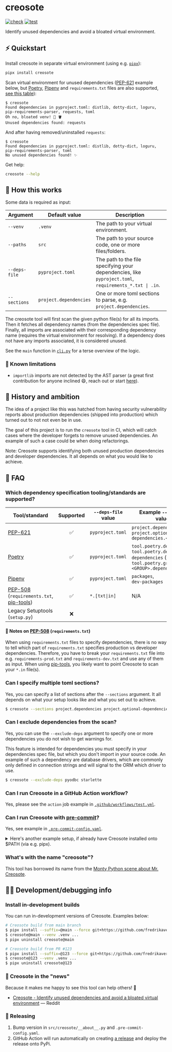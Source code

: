 # creosote

[![check](https://github.com/fredrikaverpil/creosote/actions/workflows/check.yml/badge.svg)](https://github.com/fredrikaverpil/creosote/actions/workflows/check.yml)
[![test](https://github.com/fredrikaverpil/creosote/actions/workflows/test.yml/badge.svg)](https://github.com/fredrikaverpil/creosote/actions/workflows/test.yml)

Identify unused dependencies and avoid a bloated virtual environment.

## ⚡️ Quickstart

Install creosote in separate virtual environment (using e.g. [`pipx`](https://github.com/pypa/pipx)):

```bash
pipx install creosote
```

Scan virtual environment for unused dependencies ([PEP-621](https://peps.python.org/pep-0621/) example below, but [Poetry](https://python-poetry.org/), [Pipenv](https://github.com/pypa/pipenv) and `requirements.txt` files are also supported, [see this table](#which-dependency-specification-toolingstandards-are-supported)):


```
$ creosote
Found dependencies in pyproject.toml: distlib, dotty-dict, loguru, pip-requirements-parser, requests, toml
Oh no, bloated venv! 🤢 🪣
Unused dependencies found: requests
```

And after having removed/uninstalled `requests`:

```
$ creosote
Found dependencies in pyproject.toml: distlib, dotty-dict, loguru, pip-requirements-parser, toml
No unused dependencies found! ✨
```

Get help:

```bash
creosote --help
```

## 🤔 How this works

Some data is required as input:

| Argument      | Default value          | Description                                                                                            |
| ------------- | ---------------------- | ------------------------------------------------------------------------------------------------------ |
| `--venv`      | `.venv`                | The path to your virtual environment.                                                                  |
| `--paths`     | `src`                  | The path to your source code, one or more files/folders.                                               |
| `--deps-file` | `pyproject.toml`       | The path to the file specifying your dependencies, like `pyproject.toml`, `requirements_*.txt \| .in`. |
| `--sections`  | `project.dependencies` | One or more toml sections to parse, e.g. `project.dependencies`.                                       |


The creosote tool will first scan the given python file(s) for all its imports. Then it fetches all dependency names (from the dependencies spec file). Finally, all imports are associated with their corresponding dependency name (requires the virtual environment for resolving). If a dependency does not have any imports associated, it is considered unused.

See the `main` function in [`cli.py`](https://github.com/fredrikaverpil/creosote/blob/main/src/creosote/cli.py) for a terse overview of the logic.

### 😤 Known limitations

- `importlib` imports are not detected by the AST parser (a great first contribution for anyone inclined 😄, reach out or start [here](https://github.com/fredrikaverpil/creosote/blob/72d4ce0a8a983725a704decce9083702aa2312cc/src/creosote/parsers.py#L138-L156)).

## 🥧 History and ambition

The idea of a project like this was hatched from having security vulnerability
reports about production dependencies (shipped into production) which turned out to not not
even be in use.

The goal of this project is to run the `creosote` tool in CI, which will catch cases where the developer
forgets to remove unused dependencies. An example of such a case could be when doing refactorings.

Note: Creosote supports identifying both unused production dependencies and developer dependencies. It all depends on what you would like to achieve.

## 🤨 FAQ

### Which dependency specification tooling/standards are supported?

| Tool/standard                                                                                                               |     Supported      | `--deps-file` value | Example `--sections` values                                                                                         |
| --------------------------------------------------------------------------------------------------------------------------- | :----------------: | ------------------- | ------------------------------------------------------------------------------------------------------------------- |
| [PEP-621](https://peps.python.org/pep-0621/)                                                                                | :white_check_mark: | `pyproject.toml`    | `project.dependencies`,<br>`project.optional-dependencies.<GROUP>`                                                  |
| [Poetry](https://python-poetry.org/)                                                                                        | :white_check_mark: | `pyproject.toml`    | `tool.poetry.dependencies`,<br>`tool.poetry.dev-dependencies` (legacy),<br>`tool.poetry.group.<GROUP>.dependencies` |
| [Pipenv](https://pipenv.pypa.io/en/latest/)                                                                                 | :white_check_mark: | `pyproject.toml`    | `packages`,<br>`dev-packages`                                                                                       |
| [PEP-508](https://peps.python.org/pep-0508/) (`requirements.txt`, [pip-tools](https://pip-tools.readthedocs.io/en/latest/)) | :white_check_mark: | `*.[txt\|in]`       | N/A                                                                                                                 |
| Legacy Setuptools (`setup.py`)                                                                                              |         ❌          |                     |                                                                                                                     |

#### 📔 Notes on [PEP-508](https://peps.python.org/pep-0508) (`requirements.txt`)

When using `requirements.txt` files to specify dependencies, there is no way to tell which part of `requirements.txt` specifies production vs developer dependencies. Therefore, you have to break your `requirements.txt` file into e.g. `requirements-prod.txt` and `requirements-dev.txt` and use any of them as input. When using [pip-tools](https://pip-tools.readthedocs.io/en/latest/), you likely want to point Creosote to scan your `*.in` file(s).

### Can I specify multiple toml sections?

Yes, you can specify a list of sections after the `--sections` argument. It all depends on what your setup looks like and what you set out to achieve.

```bash
$ creosote --sections project.dependencies project.optional-dependencies.lint project.optional-dependencies.test
```

### Can I exclude dependencies from the scan?

Yes, you can use the `--exclude-deps` argument to specify one or more dependencies you do not wish to get warnings for.

This feature is intended for dependencies you must specify in your dependencies spec file, but which you don't import in your source code. An example of such a dependency are database drivers, which are commonly only defined in connection strings and will signal to the ORM which driver to use.

```bash
$ creosote --exclude-deps pyodbc starlette
```

### Can I run Creosote in a GitHub Action workflow?

Yes, please see the `action` job example in [`.github/workflows/test.yml`](https://github.com/fredrikaverpil/creosote/blob/main/.github/workflows/test.yml).

### Can I run Creosote with [pre-commit](https://pre-commit.com)?

Yes, see example in [`.pre-commit-config.yaml`](https://github.com/fredrikaverpil/creosote/blob/main/.pre-commit-config.yaml).


<details>
<summary>Here's another example setup, if already have Creosote installed onto $PATH (via e.g. pipx).</summary>

```yaml
# .pre-commit-config.yaml

repos:
  - repo: local
    hooks:
      - id: system
        name: creosote
        entry: creosote --venv .venv --paths src --deps-file pyproject.toml --sections project.dependencies
        pass_filenames: false
        files: \.(py|toml|txt|in|lock)$
        language: system
```

</details>


### What's with the name "creosote"?

This tool has borrowed its name from the [Monty Python scene about Mr. Creosote](https://www.youtube.com/watch?v=aczPDGC3f8U).

## 👩‍🔬 Development/debugging info

### Install in-development builds

You can run in-development versions of Creosote. Examples below:

```bash
# Creosote build from main branch
$ pipx install --suffix=@main --force git+https://github.com/fredrikaverpil/creosote.git@main
$ creosote@main --venv .venv ...
$ pipx uninstall creosote@main

# Creosote build from PR #123
$ pipx install --suffix=@123 --force git+https://github.com/fredrikaverpil/creosote.git@refs/pull/123/head
$ creosote@123 --venv .venv ...
$ pipx uninstall creosote@123
```

### 📰 Creosote in the "news"

Because it makes me happy to see this tool can help others! 🥳

- [Creosote - Identify unused dependencies and avoid a bloated virtual environment](https://www.reddit.com/r/Python/comments/11n717z/creosote_identify_unused_dependencies_and_avoid_a/) — Reddit


### 🚀 Releasing

1. Bump version in `src/creosote/__about__.py` and `.pre-commit-config.yaml`.
2. GitHub Action will run automatically on creating [a release](https://github.com/fredrikaverpil/creosote/releases) and deploy the release onto PyPi.
